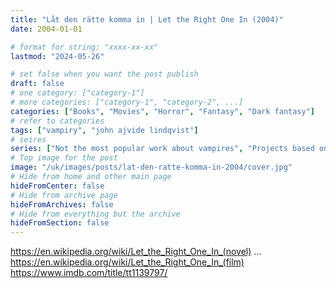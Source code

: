 ```yaml
---
title: "Låt den rätte komma in | Let the Right One In (2004)"
date: 2004-01-01

# format for string: "xxxx-xx-xx"
lastmod: "2024-05-26"

# set false when you want the post publish
draft: false
# one category: ["category-1"]
# more categories: ["category-1", "category-2", ...]
categories: ["Books", "Movies", "Horror", "Fantasy", "Dark fantasy"]
# refer to categories
tags: ["vampiry", "john ajvide lindqvist"]
# seires
series: ["Not the most popular work about vampires", "Projects based on northern folklore", "Horrors that are referenced"]
# Top image for the post
image: "/uk/images/posts/lat-den-ratte-komma-in-2004/cover.jpg"
# Hide from home and other main page
hideFromCenter: false
# Hide from archive page
hideFromArchives: false
# Hide from everything but the archive
hideFromSection: false
---
```

https://en.wikipedia.org/wiki/Let_the_Right_One_In_(novel)
...
https://en.wikipedia.org/wiki/Let_the_Right_One_In_(film)
https://www.imdb.com/title/tt1139797/
<!--more-->